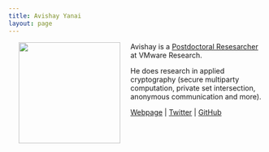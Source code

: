 ```yaml
---
title: Avishay Yanai
layout: page
---
```


<img align="left" height="200" src="../img/avishay.jpg" hspace="20"> 

Avishay is a [Postdoctoral Resesarcher](https://research.vmware.com/researchers/avishay-yanai) at VMware Research.

He does research in applied cryptography (secure multiparty computation, private set intersection, anonymous communication and more). 

[Webpage](https://www.yanai.io/) \| [Twitter](https://twitter.com/AvishaiY) \| [GitHub](https://github.com/AvishayYanay)
